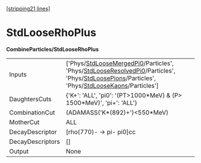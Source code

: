 [[stripping21 lines]](./stripping21-index)

# StdLooseRhoPlus

**CombineParticles/StdLooseRhoPlus**

|                  |                                                                                                                                                                                                                                                                                                                                                    |
|------------------|----------------------------------------------------------------------------------------------------------------------------------------------------------------------------------------------------------------------------------------------------------------------------------------------------------------------------------------------------|
| Inputs           | ['Phys/[StdLooseMergedPi0](./stripping21-commonparticles-stdloosemergedpi0)/Particles', 'Phys/[StdLooseResolvedPi0](./stripping21-commonparticles-stdlooseresolvedpi0)/Particles', 'Phys/[StdLoosePions](./stripping21-commonparticles-stdloosepions)/Particles', 'Phys/[StdLooseKaons](./stripping21-commonparticles-stdloosekaons)/Particles'] |
| DaughtersCuts    | {'K+': 'ALL', 'pi0': '(PT\>1000\*MeV) & (P\> 1500\*MeV)', 'pi+': 'ALL'}                                                                                                                                                                                                                                                                            |
| CombinationCut   | (ADAMASS('K\*(892)+')\<550\*MeV)                                                                                                                                                                                                                                                                                                                   |
| MotherCut        | ALL                                                                                                                                                                                                                                                                                                                                                |
| DecayDescriptor  | [rho(770)- -\> pi- pi0]cc                                                                                                                                                                                                                                                                                                                        |
| DecayDescriptors | []                                                                                                                                                                                                                                                                                                                                               |
| Output           | None                                                                                                                                                                                                                                                                                                                                               |
